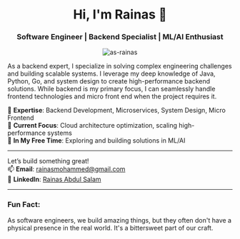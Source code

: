 <h1 align="center">Hi, I'm Rainas 👋</h1>
<h3 align="center">Software Engineer | Backend Specialist | ML/AI Enthusiast</h3>

<p align="center">
  <img src="https://komarev.com/ghpvc/?username=as-rainas&label=Profile%20views&color=0e75b6&style=flat" alt="as-rainas" />
</p>

As a backend expert, I specialize in solving complex engineering challenges and building scalable systems. I leverage my deep knowledge of Java, Python, Go, and system design to create high-performance backend solutions. While backend is my primary focus, I can seamlessly handle frontend technologies and micro front end when the project requires it.

🔹 **Expertise**: Backend Development, Microservices, System Design, Micro Frontend  
🔹 **Current Focus**: Cloud architecture optimization, scaling high-performance systems  
🔹 **In My Free Time**: Exploring and building solutions in ML/AI

---

Let’s build something great!  
📫 **Email**: rainasmohammed@gmail.com  
🔗 **LinkedIn**: [Rainas Abdul Salam](https://www.linkedin.com/in/as-rainas)

---

### Fun Fact:
As software engineers, we build amazing things, but they often don't have a physical presence in the real world. It's a bittersweet part of our craft.
